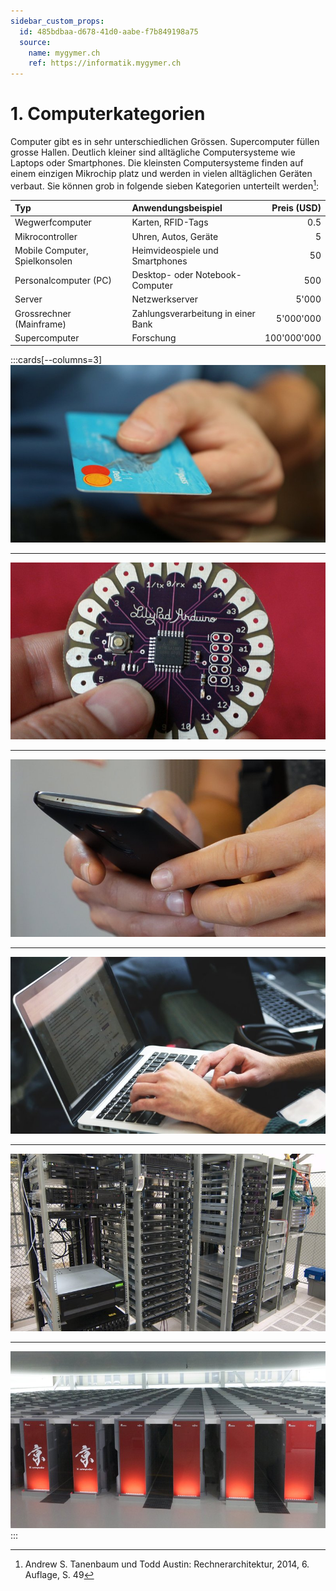 ```yaml
---
sidebar_custom_props:
  id: 485bdbaa-d678-41d0-aabe-f7b849198a75
  source:
    name: mygymer.ch
    ref: https://informatik.mygymer.ch
---
```


# 1. Computerkategorien

Computer gibt es in sehr unterschiedlichen Grössen. Supercomputer füllen grosse Hallen. Deutlich kleiner sind alltägliche Computersysteme wie Laptops oder Smartphones. Die kleinsten Computersysteme finden auf einem einzigen Mikrochip platz und werden in vielen alltäglichen Geräten verbaut. Sie können grob in folgende sieben Kategorien unterteilt werden[^1]:

| Typ                            | Anwendungsbeispiel                 | Preis (USD) |
| :----------------------------- | :--------------------------------- | ----------: |
| Wegwerfcomputer                | Karten, RFID-Tags                  |         0.5 |
| Mikrocontroller                | Uhren, Autos, Geräte               |           5 |
| Mobile Computer, Spielkonsolen | Heimvideospiele und Smartphones    |          50 |
| Personalcomputer (PC)          | Desktop- oder Notebook-Computer    |         500 |
| Server                         | Netzwerkserver                     |       5'000 |
| Grossrechner (Mainframe)       | Zahlungsverarbeitung in einer Bank |   5'000'000 |
| Supercomputer                  | Forschung                          | 100'000'000 |

:::cards[--columns=3]
![Smart Card](images/01-smart-card.jpg)

***
![Arduino Lilypad](images/01-arduino-lilypad.jpg)

***
![Smartphone](images/01-smartphone.jpg)

***
![Notebook](images/01-notebook.jpg)

***
![Server](images/01-server-racks.jpg)

***
![Kei Supercomputer](images/01-kei-supercomputer.jpg)
:::

[^1]: Andrew S. Tanenbaum und Todd Austin: Rechnerarchitektur, 2014, 6. Auflage, S. 49
